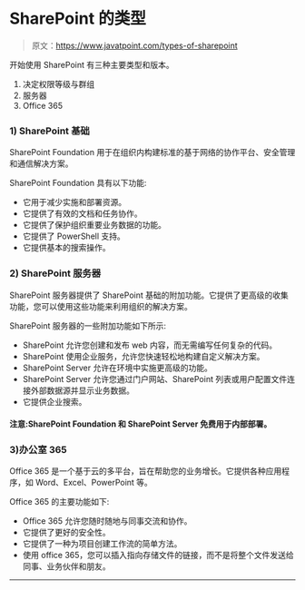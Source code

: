 # SharePoint 的类型

> 原文：<https://www.javatpoint.com/types-of-sharepoint>

开始使用 SharePoint 有三种主要类型和版本。

1.  决定权限等级与群组
2.  服务器
3.  Office 365

### 1) SharePoint 基础

SharePoint Foundation 用于在组织内构建标准的基于网络的协作平台、安全管理和通信解决方案。

SharePoint Foundation 具有以下功能:

*   它用于减少实施和部署资源。
*   它提供了有效的文档和任务协作。
*   它提供了保护组织重要业务数据的功能。
*   它提供了 PowerShell 支持。
*   它提供基本的搜索操作。

### 2) SharePoint 服务器

SharePoint 服务器提供了 SharePoint 基础的附加功能。它提供了更高级的收集功能，您可以使用这些功能来利用组织的解决方案。

SharePoint 服务器的一些附加功能如下所示:

*   SharePoint 允许您创建和发布 web 内容，而无需编写任何复杂的代码。
*   SharePoint 使用企业服务，允许您快速轻松地构建自定义解决方案。
*   SharePoint Server 允许在环境中实施更高级的功能。
*   SharePoint Server 允许您通过门户网站、SharePoint 列表或用户配置文件连接外部数据源并显示业务数据。
*   它提供企业搜索。

#### 注意:SharePoint Foundation 和 SharePoint Server 免费用于内部部署。

### 3)办公室 365

Office 365 是一个基于云的多平台，旨在帮助您的业务增长。它提供各种应用程序，如 Word、Excel、PowerPoint 等。

Office 365 的主要功能如下:

*   Office 365 允许您随时随地与同事交流和协作。
*   它提供了更好的安全性。
*   它提供了一种为项目创建工作流的简单方法。
*   使用 office 365，您可以插入指向存储文件的链接，而不是将整个文件发送给同事、业务伙伴和朋友。

* * *